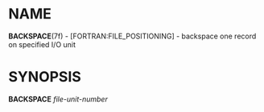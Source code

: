 # NAME

**BACKSPACE**(7f) - \[FORTRAN:FILE\_POSITIONING\] - backspace one record
on specified I/O unit

# SYNOPSIS

**BACKSPACE** *file-unit-number*
